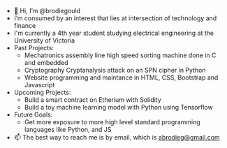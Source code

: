 - 👋 Hi, I’m @brodiegould
- I’m consumed by an interest that lies at intersection of technology and finance
- I'm currently a 4th year student studying electrical engineering at the University of Victoria
- Past Projects:
  - Mechatronics assembly line high speed sorting machine done in C and embedded
  - Cryptography Cryptanalysis attack on an SPN cipher in Python
  - Website programming and maintance in HTML, CSS, Bootstrap and Javascript 
- Upcoming Projects:
  - Build a smart contract on Etherium with Solidity
  - Build a toy machine learning model with Python using Tensorflow
- Future Goals: 
  - Get more exposure to more high level standard programming languages like Python, and JS 
- 📫 The best way to reach me is by email, which is abrodieg@gmail.com
